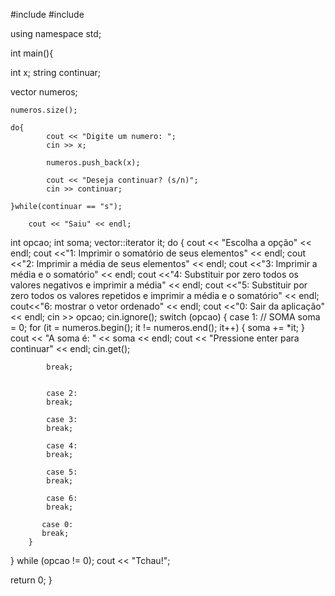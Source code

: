 #include <vector>
#include <iostream>

using namespace std;

int main(){

int x;
string continuar;

vector<int> numeros;

    numeros.size();

    do{
            cout << "Digite um numero: ";
            cin >> x;

            numeros.push_back(x);

            cout << "Deseja continuar? (s/n)";
            cin >> continuar;

    }while(continuar == "s");

        cout << "Saiu" << endl;
        
        
        
   int opcao;
   int soma;
   vector<int>::iterator it;
   do
   {
        cout << "Escolha a opção" << endl;
        cout <<"1: Imprimir o somatório de seus elementos" << endl;
        cout <<"2: Imprimir a média de seus elementos" << endl;
        cout <<"3: Imprimir a média e o somatório" << endl;
        cout <<"4: Substituir por zero todos os valores negativos e imprimir a média" << endl;
        cout <<"5: Substituir por zero todos os valores repetidos e imprimir a média e o somatório" << endl;
        cout<<"6:  mostrar o vetor ordenado" << endl;
        cout <<"0: Sair da aplicação" << endl;
        cin >> opcao;
        cin.ignore();
        switch (opcao) {
            case 1: // SOMA
            soma = 0;
            for (it = numeros.begin(); it != numeros.end(); it++)
            {
               soma += *it; 
            }
            cout << "A soma é: " << soma << endl;
            cout << "Pressione enter para continuar" << endl;
            cin.get();
           
            break; 
            
            
            case 2:
            break;
           
            case 3:
            break;
            
            case 4:
            break;
            
            case 5:
            break;
            
            case 6:
            break;
     
           case 0:
           break;
        } 
   }
   while (opcao != 0);
   cout << "Tchau!";
 
 return 0;
}
